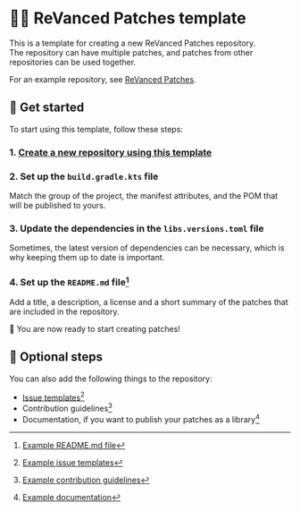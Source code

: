 # 👋🧩 ReVanced Patches template

This is a template for creating a new ReVanced Patches repository.  
The repository can have multiple patches, and patches from other repositories can be used together.

For an example repository, see [ReVanced Patches](https://github.com/revanced/revanced-patches).

##  🚀 Get started 

To start using this template, follow these steps:

### 1. [Create a new repository using this template](https://github.com/new?template_name=revanced-patches-template&template_owner=ReVanced)

### 2. Set up the `build.gradle.kts` file

Match the group of the project, the manifest attributes, and the POM that will be published to yours.

### 3. Update the dependencies in the `libs.versions.toml` file

Sometimes, the latest version of dependencies can be necessary, which is why keeping them up to date is important.

### 4.  Set up the `README.md` file[^1]

Add a title, a description, a license and a short summary of the patches that are included in the repository. 

🎉 You are now ready to start creating patches!

## 🔘 Optional steps

You can also add the following things to the repository:

- [Issue templates](https://docs.github.com/en/communities/using-templates-to-encourage-useful-issues-and-pull-requests/configuring-issue-templates-for-your-repository)[^2]
- Contribution guidelines[^3]
- Documentation, if you want to publish your patches as a library[^4]

[^1]: [Example README.md file](https://github.com/ReVanced/revanced-patches/blob/main/README.md)
[^2]: [Example issue templates](https://github.com/ReVanced/revanced-patches/tree/main/.github/ISSUE_TEMPLATE)
[^3]: [Example contribution guidelines](https://github.com/ReVanced/revanced-patches/blob/main/CONTRIBUTING.md)
[^4]: [Example documentation](https://github.com/ReVanced/revanced-patches/tree/docs/docs)
